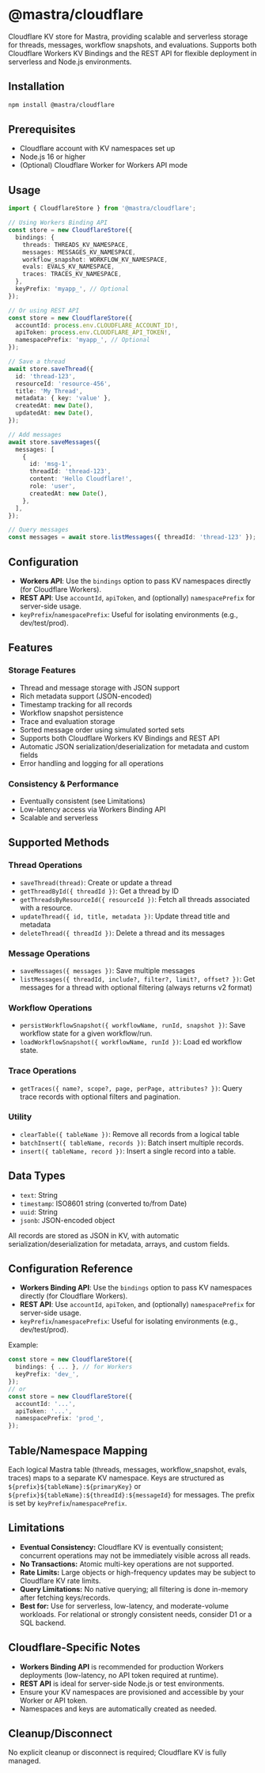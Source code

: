 # @mastra/cloudflare

Cloudflare KV store for Mastra, providing scalable and serverless storage for threads, messages, workflow snapshots, and evaluations. Supports both Cloudflare Workers KV Bindings and the REST API for flexible deployment in serverless and Node.js environments.

## Installation

```bash
npm install @mastra/cloudflare
```

## Prerequisites

- Cloudflare account with KV namespaces set up
- Node.js 16 or higher
- (Optional) Cloudflare Worker for Workers API mode

## Usage

```typescript
import { CloudflareStore } from '@mastra/cloudflare';

// Using Workers Binding API
const store = new CloudflareStore({
  bindings: {
    threads: THREADS_KV_NAMESPACE,
    messages: MESSAGES_KV_NAMESPACE,
    workflow_snapshot: WORKFLOW_KV_NAMESPACE,
    evals: EVALS_KV_NAMESPACE,
    traces: TRACES_KV_NAMESPACE,
  },
  keyPrefix: 'myapp_', // Optional
});

// Or using REST API
const store = new CloudflareStore({
  accountId: process.env.CLOUDFLARE_ACCOUNT_ID!,
  apiToken: process.env.CLOUDFLARE_API_TOKEN!,
  namespacePrefix: 'myapp_', // Optional
});

// Save a thread
await store.saveThread({
  id: 'thread-123',
  resourceId: 'resource-456',
  title: 'My Thread',
  metadata: { key: 'value' },
  createdAt: new Date(),
  updatedAt: new Date(),
});

// Add messages
await store.saveMessages({
  messages: [
    {
      id: 'msg-1',
      threadId: 'thread-123',
      content: 'Hello Cloudflare!',
      role: 'user',
      createdAt: new Date(),
    },
  ],
});

// Query messages
const messages = await store.listMessages({ threadId: 'thread-123' });
```

## Configuration

- **Workers API**: Use the `bindings` option to pass KV namespaces directly (for Cloudflare Workers).
- **REST API**: Use `accountId`, `apiToken`, and (optionally) `namespacePrefix` for server-side usage.
- `keyPrefix`/`namespacePrefix`: Useful for isolating environments (e.g., dev/test/prod).

## Features

### Storage Features

- Thread and message storage with JSON support
- Rich metadata support (JSON-encoded)
- Timestamp tracking for all records
- Workflow snapshot persistence
- Trace and evaluation storage
- Sorted message order using simulated sorted sets
- Supports both Cloudflare Workers KV Bindings and REST API
- Automatic JSON serialization/deserialization for metadata and custom fields
- Error handling and logging for all operations

### Consistency & Performance

- Eventually consistent (see Limitations)
- Low-latency access via Workers Binding API
- Scalable and serverless

## Supported Methods

### Thread Operations

- `saveThread(thread)`: Create or update a thread
- `getThreadById({ threadId })`: Get a thread by ID
- `getThreadsByResourceId({ resourceId })`: Fetch all threads associated with a resource.
- `updateThread({ id, title, metadata })`: Update thread title and metadata
- `deleteThread({ threadId })`: Delete a thread and its messages

### Message Operations

- `saveMessages({ messages })`: Save multiple messages
- `listMessages({ threadId, include?, filter?, limit?, offset? })`: Get messages for a thread with optional filtering (always returns v2 format)

### Workflow Operations

- `persistWorkflowSnapshot({ workflowName, runId, snapshot })`: Save workflow state for a given workflow/run.
- `loadWorkflowSnapshot({ workflowName, runId })`: Load ed workflow state.

### Trace Operations

- `getTraces({ name?, scope?, page, perPage, attributes? })`: Query trace records with optional filters and pagination.

### Utility

- `clearTable({ tableName })`: Remove all records from a logical table
- `batchInsert({ tableName, records })`: Batch insert multiple records.
- `insert({ tableName, record })`: Insert a single record into a table.

## Data Types

- `text`: String
- `timestamp`: ISO8601 string (converted to/from Date)
- `uuid`: String
- `jsonb`: JSON-encoded object

All records are stored as JSON in KV, with automatic serialization/deserialization for metadata, arrays, and custom fields.

## Configuration Reference

- **Workers Binding API**: Use the `bindings` option to pass KV namespaces directly (for Cloudflare Workers).
- **REST API**: Use `accountId`, `apiToken`, and (optionally) `namespacePrefix` for server-side usage.
- `keyPrefix`/`namespacePrefix`: Useful for isolating environments (e.g., dev/test/prod).

Example:

```typescript
const store = new CloudflareStore({
  bindings: { ... }, // for Workers
  keyPrefix: 'dev_',
});
// or
const store = new CloudflareStore({
  accountId: '...',
  apiToken: '...',
  namespacePrefix: 'prod_',
});
```

## Table/Namespace Mapping

Each logical Mastra table (threads, messages, workflow_snapshot, evals, traces) maps to a separate KV namespace. Keys are structured as `${prefix}${tableName}:${primaryKey}` or `${prefix}${tableName}:${threadId}:${messageId}` for messages. The prefix is set by `keyPrefix`/`namespacePrefix`.

## Limitations

- **Eventual Consistency:** Cloudflare KV is eventually consistent; concurrent operations may not be immediately visible across all reads.
- **No Transactions:** Atomic multi-key operations are not supported.
- **Rate Limits:** Large objects or high-frequency updates may be subject to Cloudflare KV rate limits.
- **Query Limitations:** No native querying; all filtering is done in-memory after fetching keys/records.
- **Best for:** Use for serverless, low-latency, and moderate-volume workloads. For relational or strongly consistent needs, consider D1 or a SQL backend.

## Cloudflare-Specific Notes

- **Workers Binding API** is recommended for production Workers deployments (low-latency, no API token required at runtime).
- **REST API** is ideal for server-side Node.js or test environments.
- Ensure your KV namespaces are provisioned and accessible by your Worker or API token.
- Namespaces and keys are automatically created as needed.

## Cleanup/Disconnect

No explicit cleanup or disconnect is required; Cloudflare KV is fully managed.

